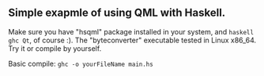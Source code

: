 Simple exapmle of using QML with Haskell.
--
Make sure you have "hsqml" package installed in your system, and `haskell ghc Qt`, of course :).
The "byteconverter" executable tested in Linux x86_64. Try it or compile by yourself.

Basic compile: `ghc -o yourFileName main.hs`
